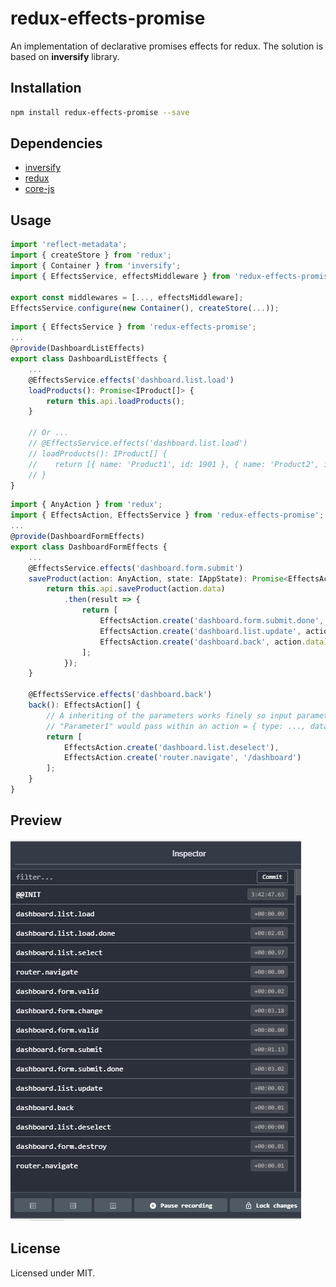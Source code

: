 # redux-effects-promise

An implementation of declarative promises effects for redux. The solution is based on **inversify** library.

## Installation

```sh
npm install redux-effects-promise --save
```

## Dependencies

* [inversify](https://www.npmjs.com/package/inversify)
* [redux](https://www.npmjs.com/package/redux)
* [core-js](https://www.npmjs.com/package/core-js)

## Usage

```typescript
import 'reflect-metadata';
import { createStore } from 'redux';
import { Container } from 'inversify';
import { EffectsService, effectsMiddleware } from 'redux-effects-promise';

export const middlewares = [..., effectsMiddleware];
EffectsService.configure(new Container(), createStore(...));
```

```typescript
import { EffectsService } from 'redux-effects-promise';
...
@provide(DashboardListEffects)
export class DashboardListEffects {
	...
	@EffectsService.effects('dashboard.list.load')
	loadProducts(): Promise<IProduct[]> {
		return this.api.loadProducts();
	}

    // Or ...
    // @EffectsService.effects('dashboard.list.load')
    // loadProducts(): IProduct[] {
    //    return [{ name: 'Product1', id: 1901 }, { name: 'Product2', id: 1902 }];
    // }
}
```

```typescript
import { AnyAction } from 'redux';
import { EffectsAction, EffectsService } from 'redux-effects-promise';
...
@provide(DashboardFormEffects)
export class DashboardFormEffects {
    ...
	@EffectsService.effects('dashboard.form.submit')
	saveProduct(action: AnyAction, state: IAppState): Promise<EffectsAction[]> {
		return this.api.saveProduct(action.data)
			.then(result => {
				return [
					EffectsAction.create('dashboard.form.submit.done', result),
					EffectsAction.create('dashboard.list.update', action.data),
					EffectsAction.create('dashboard.back', action.data)  // Parameter1=action.data
				];
			});
	}

	@EffectsService.effects('dashboard.back')
	back(): EffectsAction[] {
		// A inheriting of the parameters works finely so input parameter
		// "Parameter1" would pass within an action = { type: ..., data: ..., initialData: Parameter1 }
		return [
			EffectsAction.create('dashboard.list.deselect'),
			EffectsAction.create('router.navigate', '/dashboard')
		];
	}
}
```

## Preview

![00](preview/00.png)

## License

Licensed under MIT.